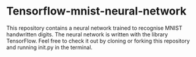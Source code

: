 # Tensorflow-mnist-neural-network
This repository contains a neural network trained to recognise MNIST handwritten digits. The neural network is written with the library TensorFlow. Feel free to check it out by cloning or forking this repository and running init.py in the terminal.
